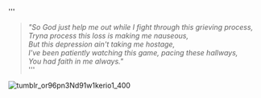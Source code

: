 '''
> *"So God just help me out while I fight through this grieving process,* <br>
> *Tryna process this loss is making me nauseous,* <br>
> *But this depression ain't taking me hostage,* <br>
> *I've been patiently watching this game, pacing these hallways,* <br>
> *You had faith in me always."* <br>
'''

![tumblr_or96pn3Nd91w1kerio1_400](https://github.com/user-attachments/assets/e5d7aa8c-7a4c-4299-bd9a-43ce31b125ba)


